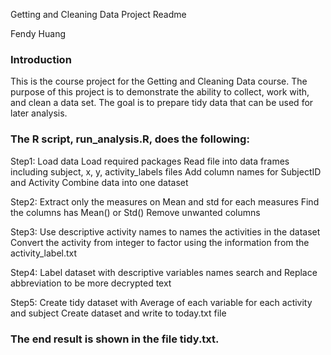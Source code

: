 Getting and Cleaning Data Project Readme

Fendy Huang

### Introduction

This is the course project for the Getting and Cleaning Data course.
The purpose of this project is to demonstrate the ability to collect, work with, and clean a data set. The goal is to prepare tidy data that can be used for later analysis. 

### The R script, run_analysis.R, does the following:

Step1: Load data
Load required packages
Read file into data frames including subject, x, y, activity_labels files
Add column names for SubjectID and Activity
Combine data into one dataset

Step2: Extract only the measures on Mean and std for each measures
Find the columns has Mean() or Std()
Remove unwanted columns

Step3: Use descriptive activity names to names the activities in the dataset
Convert the activity from integer to factor using the information from the activity_label.txt

Step4: Label dataset with descriptive variables names
search and Replace abbreviation to be more decrypted text

Step5: Create tidy dataset with Average of each variable for each activity and subject
Create dataset and write to today.txt file


### The end result is shown in the file tidy.txt.
